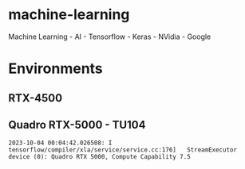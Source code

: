 # machine-learning
Machine Learning - AI - Tensorflow - Keras - NVidia - Google

# Environments

## RTX-4500

## Quadro RTX-5000 - TU104
```
2023-10-04 00:04:42.026508: I tensorflow/compiler/xla/service/service.cc:176]   StreamExecutor device (0): Quadro RTX 5000, Compute Capability 7.5

```

